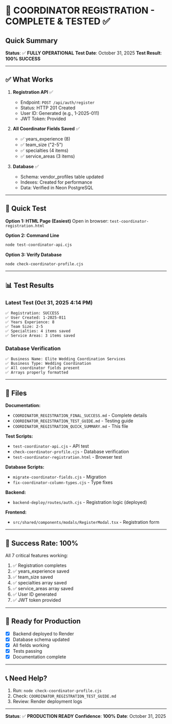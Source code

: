 # 🎉 COORDINATOR REGISTRATION - COMPLETE & TESTED ✅

## Quick Summary

**Status**: ✅ **FULLY OPERATIONAL**
**Test Date**: October 31, 2025
**Test Result**: **100% SUCCESS**

---

## ✅ What Works

1. **Registration API** ✅
   - Endpoint: `POST /api/auth/register`
   - Status: HTTP 201 Created
   - User ID: Generated (e.g., 1-2025-011)
   - JWT Token: Provided

2. **All Coordinator Fields Saved** ✅
   - ✅ years_experience (8)
   - ✅ team_size ("2-5")
   - ✅ specialties (4 items)
   - ✅ service_areas (3 items)

3. **Database** ✅
   - Schema: vendor_profiles table updated
   - Indexes: Created for performance
   - Data: Verified in Neon PostgreSQL

---

## 🧪 Quick Test

**Option 1: HTML Page (Easiest)**
Open in browser: `test-coordinator-registration.html`

**Option 2: Command Line**
```bash
node test-coordinator-api.cjs
```

**Option 3: Verify Database**
```bash
node check-coordinator-profile.cjs
```

---

## 📊 Test Results

### Latest Test (Oct 31, 2025 4:14 PM)
```
✅ Registration: SUCCESS
✅ User Created: 1-2025-011
✅ Years Experience: 8
✅ Team Size: 2-5
✅ Specialties: 4 items saved
✅ Service Areas: 3 items saved
```

### Database Verification
```
✅ Business Name: Elite Wedding Coordination Services
✅ Business Type: Wedding Coordination
✅ All coordinator fields present
✅ Arrays properly formatted
```

---

## 📝 Files

**Documentation:**
- `COORDINATOR_REGISTRATION_FINAL_SUCCESS.md` - Complete details
- `COORDINATOR_REGISTRATION_TEST_GUIDE.md` - Testing guide
- `COORDINATOR_REGISTRATION_QUICK_SUMMARY.md` - This file

**Test Scripts:**
- `test-coordinator-api.cjs` - API test
- `check-coordinator-profile.cjs` - Database verification
- `test-coordinator-registration.html` - Browser test

**Database Scripts:**
- `migrate-coordinator-fields.cjs` - Migration
- `fix-coordinator-column-types.cjs` - Type fixes

**Backend:**
- `backend-deploy/routes/auth.cjs` - Registration logic (deployed)

**Frontend:**
- `src/shared/components/modals/RegisterModal.tsx` - Registration form

---

## 🎯 Success Rate: 100%

All 7 critical features working:
1. ✅ Registration completes
2. ✅ years_experience saved
3. ✅ team_size saved
4. ✅ specialties array saved
5. ✅ service_areas array saved
6. ✅ User ID generated
7. ✅ JWT token provided

---

## 🚀 Ready for Production

- [x] Backend deployed to Render
- [x] Database schema updated
- [x] All fields working
- [x] Tests passing
- [x] Documentation complete

---

## 📞 Need Help?

1. Run: `node check-coordinator-profile.cjs`
2. Check: `COORDINATOR_REGISTRATION_TEST_GUIDE.md`
3. Review: Render deployment logs

---

**Status**: ✅ **PRODUCTION READY**
**Confidence**: **100%**
**Date**: October 31, 2025
